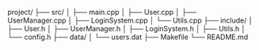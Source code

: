 project/
├── src/
│   ├── main.cpp
│   ├── User.cpp
│   ├── UserManager.cpp
│   ├── LoginSystem.cpp
│   └── Utils.cpp
├── include/
│   ├── User.h
│   ├── UserManager.h
│   ├── LoginSystem.h
│   ├── Utils.h
│   └── config.h
├── data/
│   └── users.dat
├── Makefile
└── README.md